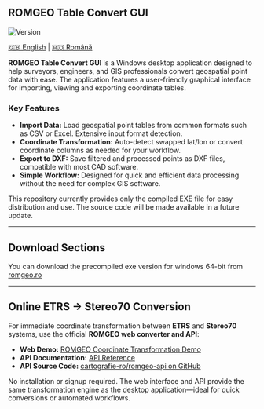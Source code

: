 ## ROMGEO Table Convert GUI
![Version](https://img.shields.io/badge/version-v1.0.0-blue.svg)

[🇬🇧 English](README.md) | [🇷🇴 Română](README_RO.md)

**ROMGEO Table Convert GUI** is a Windows desktop application designed to help surveyors, engineers, and GIS professionals convert geospatial point data with ease. The application features a user-friendly graphical interface for importing, viewing and exporting coordinate tables.

### Key Features

- **Import Data:** Load geospatial point tables from common formats such as CSV or Excel. Extensive input format detection.
- **Coordinate Transformation:** Auto-detect swapped lat/lon or convert coordinate columns as needed for your workflow.
- **Export to DXF:** Save filtered and processed points as DXF files, compatible with most CAD software.
- **Simple Workflow:** Designed for quick and efficient data processing without the need for complex GIS software.

This repository currently provides only the compiled EXE file for easy distribution and use. The source code will be made available in a future update.

---

## Download Sections
You can download the precompiled exe version for windows 64-bit from 
[romgeo.ro](https://romgeo.ro/sdm_categories/romgeo/)

---
## Online ETRS → Stereo70 Conversion

For immediate coordinate transformation between **ETRS** and **Stereo70** systems, use the official **ROMGEO web converter and API**:

- **Web Demo:** [ROMGEO Coordinate Transformation Demo](https://api.romgeo.ro/api/v1/demo.html#en)
- **API Documentation:** [API Reference](https://api.romgeo.ro/api/v1/docs#)
- **API Source Code:** [cartografie-ro/romgeo-api on GitHub](https://github.com/cartografie-ro/romgeo-api)

No installation or signup required. The web interface and API provide the same transformation engine as the desktop application—ideal for quick conversions or automated workflows.
